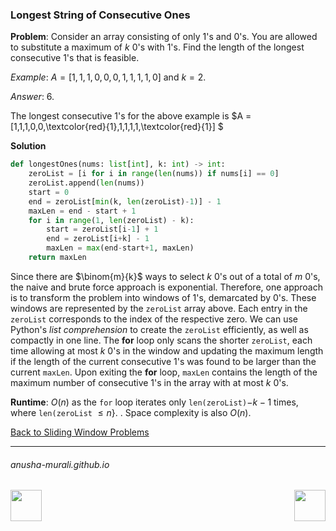 ### Longest String of Consecutive Ones

**Problem**: Consider an array consisting of only 1's and 0's. You are allowed to substitute a maximum of $k$ 0's with 1's. Find the length of the longest consecutive 1's that is feasible.

*Example*: $A = [1,1,1,0,0,0,1,1,1,1,0] \text{ and } k = 2$.


*Answer*: 6.

The longest consecutive 1's for the above example is $A = [1,1,1,0,0,\textcolor{red}{1},1,1,1,1,\textcolor{red}{1}] $


**Solution**

```python
def longestOnes(nums: list[int], k: int) -> int:
    zeroList = [i for i in range(len(nums)) if nums[i] == 0]
    zeroList.append(len(nums))
    start = 0
    end = zeroList[min(k, len(zeroList)-1)] - 1
    maxLen = end - start + 1
    for i in range(1, len(zeroList) - k):
        start = zeroList[i-1] + 1
        end = zeroList[i+k] - 1
        maxLen = max(end-start+1, maxLen)
    return maxLen
```

Since there are $\binom{m}{k}$ ways to select $k$ 0's out of a total of $m$ 0's, the naive and brute force approach is exponential. Therefore, one approach is to transform the problem into windows of 1's, demarcated by 0's. These
windows are represented by the `zeroList` array above. Each entry in the `zeroList`
corresponds to the index of the respective zero. We can use Python's *list comprehension* to 
create the `zeroList` efficiently, as well as compactly in one line. The **for** loop only scans the shorter `zeroList`, each 
time allowing at most $k$ 0's in the window and updating the maximum length if the length
of the current consecutive 1's was found to be larger than the current `maxLen`. Upon
exiting the **for** loop, `maxLen` contains the length of the maximum number of consecutive
1's in the array with at most $k$ 0's.



**Runtime**: $O(n)$ as the `for` loop iterates only `len(zeroList)`$-k -1$ times, where `len(zeroList` $\leq n$}. . Space complexity is also $O(n)$.

[Back to Sliding Window Problems](./problems.md)

* * *
###### anusha-murali.github.io

<img src="https://github.com/anusha-murali/anusha-murali.github.io/assets/111596338/639243aa-2857-4595-a65a-7852762bb002" width="50" height="50" align="left">

[<img src="https://github.com/user-attachments/assets/989cfb30-4fb8-40f8-a812-8a054869aa32" width="50" height="50" align="right">](../index.md)
